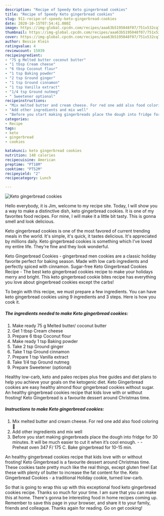 ```yaml
---
description: "Recipe of Speedy Keto gingerbread cookies"
title: "Recipe of Speedy Keto gingerbread cookies"
slug: 911-recipe-of-speedy-keto-gingerbread-cookies
date: 2020-10-15T07:54:41.080Z
image: https://img-global.cpcdn.com/recipes/aaa63b5195048f07/751x532cq70/keto-gingerbread-cookies-recipe-main-photo.jpg
thumbnail: https://img-global.cpcdn.com/recipes/aaa63b5195048f07/751x532cq70/keto-gingerbread-cookies-recipe-main-photo.jpg
cover: https://img-global.cpcdn.com/recipes/aaa63b5195048f07/751x532cq70/keto-gingerbread-cookies-recipe-main-photo.jpg
author: Bessie Klein
ratingvalue: 4
reviewcount: 15039
recipeingredient:
- "75 g Melted butter coconut butter"
- "1 tbsp Cream cheese"
- "6 tbsp Coconut flour"
- "1 tsp Baking powder"
- "2 tsp Ground ginger"
- "1 tsp Ground cinnamon"
- "1 tsp Vanilla extract"
- "1/4 tsp Ground nutmeg"
- " Sweetener optional"
recipeinstructions:
- "Mix melted butter and cream cheese. For red one add also food coloring 🔴"
- "Add other ingredients and mix well"
- "Before you start making gingerbreads place the dough into fridge for 30 minutes. It will be much easier to cut it when it’s cool enough.  Preheat oven 347 F/ 175 C. Bake gingerbread for 10-15 min."
categories:
- Recipe
tags:
- keto
- gingerbread
- cookies

katakunci: keto gingerbread cookies 
nutrition: 148 calories
recipecuisine: American
preptime: "PT18M"
cooktime: "PT52M"
recipeyield: "2"
recipecategory: Lunch

---
```



![Keto gingerbread cookies](https://img-global.cpcdn.com/recipes/aaa63b5195048f07/751x532cq70/keto-gingerbread-cookies-recipe-main-photo.jpg)

Hello everybody, it is Jim, welcome to my recipe site. Today, I will show you a way to make a distinctive dish, keto gingerbread cookies. It is one of my favorites food recipes. For mine, I will make it a little bit tasty. This is gonna smell and look delicious.

Keto gingerbread cookies is one of the most favored of current trending meals in the world. It's simple, it's quick, it tastes delicious. It's appreciated by millions daily. Keto gingerbread cookies is something which I've loved my entire life. They're fine and they look wonderful.

Keto Gingerbread Cookies - gingerbread men cookies are a classic holiday favorite perfect for baking season. Made with low carb ingredients and perfectly spiced with cinnamon. Sugar-free Keto Gingerbread Cookies Recipe - The best keto gingerbread cookies recipe to make your holidays merry and bright. This keto gingerbread cookie bites recipe has everything you love about gingerbread cookies except the carbs!


To begin with this recipe, we must prepare a few ingredients. You can have keto gingerbread cookies using 9 ingredients and 3 steps. Here is how you cook it.

<!--inarticleads1-->

##### The ingredients needed to make Keto gingerbread cookies:

1. Make ready 75 g Melted butter/ coconut butter
1. Get 1 tbsp Cream cheese
1. Prepare 6 tbsp Coconut flour
1. Make ready 1 tsp Baking powder
1. Take 2 tsp Ground ginger
1. Take 1 tsp Ground cinnamon
1. Prepare 1 tsp Vanilla extract
1. Take 1/4 tsp Ground nutmeg
1. Prepare  Sweetener (optional)


Healthy low-carb, keto and paleo recipes plus free guides and diet plans to help you achieve your goals on the ketogenic diet. Keto Gingerbread cookies are easy healthy almond flour gingerbread cookies without sugar. An healthy gingerbread cookies recipe that kids love with or without frosting! Keto Gingerbread is a favourite dessert around Christmas time. 

<!--inarticleads2-->

##### Instructions to make Keto gingerbread cookies:

1. Mix melted butter and cream cheese. For red one add also food coloring 🔴
1. Add other ingredients and mix well
1. Before you start making gingerbreads place the dough into fridge for 30 minutes. It will be much easier to cut it when it’s cool enough. -  - Preheat oven 347 F/ 175 C. Bake gingerbread for 10-15 min.


An healthy gingerbread cookies recipe that kids love with or without frosting! Keto Gingerbread is a favourite dessert around Christmas time. These cookies taste pretty much like the real things, except gluten free! Eat these with plenty of butter to increase the fat content for the. Keto Gingerbread Cookies - a traditional Holiday cookie, turned low-carb. 

So that is going to wrap this up with this exceptional food keto gingerbread cookies recipe. Thanks so much for your time. I am sure that you can make this at home. There's gonna be interesting food in home recipes coming up. Remember to save this page in your browser, and share it to your family, friends and colleague. Thanks again for reading. Go on get cooking!

